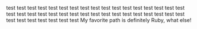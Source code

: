 test test test test test test test test test test test test test test test test test test test test test test test test test test test test test test test test test test test test test test test test test 
My favorite path is definitely Ruby, what else!
